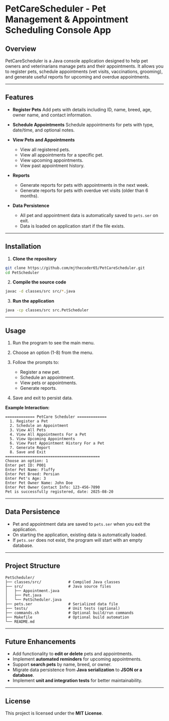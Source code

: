 # PetCareScheduler - Pet Management & Appointment Scheduling Console App

## Overview

PetCareScheduler is a Java console application designed to help pet owners and veterinarians manage pets and their appointments. It allows you to register pets, schedule appointments (vet visits, vaccinations, grooming), and generate useful reports for upcoming and overdue appointments.

---

## Features

- **Register Pets**
  Add pets with details including ID, name, breed, age, owner name, and contact information.

- **Schedule Appointments**
  Schedule appointments for pets with type, date/time, and optional notes.

- **View Pets and Appointments**

  - View all registered pets.
  - View all appointments for a specific pet.
  - View upcoming appointments.
  - View past appointment history.

- **Reports**

  - Generate reports for pets with appointments in the next week.
  - Generate reports for pets with overdue vet visits (older than 6 months).

- **Data Persistence**

  - All pet and appointment data is automatically saved to `pets.ser` on exit.
  - Data is loaded on application start if the file exists.

---

## Installation

1. **Clone the repository**

```bash
git clone https://github.com/mjthecoder65/PetCareScheduler.git
cd PetScheduler
```

2. **Compile the source code**

```bash
javac -d classes/src src/*.java
```

3. **Run the application**

```bash
java -cp classes/src src.PetScheduler
```

---

## Usage

1. Run the program to see the main menu.
2. Choose an option (1-8) from the menu.
3. Follow the prompts to:

   - Register a new pet.
   - Schedule an appointment.
   - View pets or appointments.
   - Generate reports.

4. Save and exit to persist data.

**Example Interaction:**

```
============= PetCare Scheduler =============
  1. Register a Pet
  2. Schedule an Appointment
  3. View All Pets
  4. View All Appointments For a Pet
  5. View Upcoming Appointments
  6. View Past Appointment History For a Pet
  7. Generate Report
  8. Save and Exit
==========================================
Choose an option: 1
Enter pet ID: P001
Enter Pet Name: Fluffy
Enter Pet Breed: Persian
Enter Pet's Age: 3
Enter Pet Owner Name: John Doe
Enter Pet Owner Contact Info: 123-456-7890
Pet is successfully registered, date: 2025-08-20
```

---

## Data Persistence

- Pet and appointment data are saved to `pets.ser` when you exit the application.
- On starting the application, existing data is automatically loaded.
- If `pets.ser` does not exist, the program will start with an empty database.

---

## Project Structure

```
PetScheduler/
├── classes/src/            # Compiled Java classes
├── src/                    # Java source files
│   ├── Appointment.java
│   ├── Pet.java
│   └── PetScheduler.java
├── pets.ser                # Serialized data file
├── tests/                  # Unit tests (optional)
├── commands.sh             # Optional build/run commands
├── Makefile                # Optional build automation
└── README.md
```

---

## Future Enhancements

- Add functionality to **edit or delete** pets and appointments.
- Implement **automated reminders** for upcoming appointments.
- Support **search pets** by name, breed, or owner.
- Migrate data persistence from **Java serialization** to **JSON or a database**.
- Implement **unit and integration tests** for better maintainability.

---

## License

This project is licensed under the **MIT License**.
